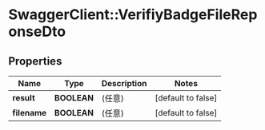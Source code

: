 # SwaggerClient::VerifiyBadgeFileReponseDto

## Properties
Name | Type | Description | Notes
------------ | ------------- | ------------- | -------------
**result** | **BOOLEAN** | (任意)  | [default to false]
**filename** | **BOOLEAN** | (任意)  | [default to false]


